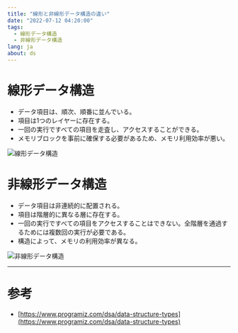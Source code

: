 ```yaml
---
title: "線形と非線形データ構造の違い"
date: "2022-07-12 04:20:00"
tags: 
  - 線形データ構造
  - 非線形データ構造
lang: ja
about: ds
---
```


# 線形データ構造
- データ項目は、順次、順番に並んでいる。
- 項目は1つのレイヤーに存在する。
- 一回の実行ですべての項目を走査し、アクセスすることができる。
- メモリブロックを事前に確保する必要があるため、メモリ利用効率が悪い。

![線形データ構造](/images/posts/linear-vs-non-linear/ilnear.svg)

# 非線形データ構造
- データ項目は非連続的に配置される。
- 項目は階層的に異なる層に存在する。
- 一回の実行ですべての項目をアクセスすることはできない。全階層を通過するためには複数回の実行が必要である。
- 構造によって、メモリの利用効率が異なる。

![非線形データ構造](/images/posts/linear-vs-non-linear/nonlinear.svg)

---

# 参考
- [https://www.programiz.com/dsa/data-structure-types](https://www.programiz.com/dsa/data-structure-types)
